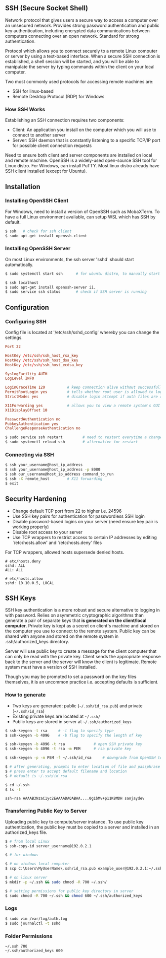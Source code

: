 ## SSH (Secure Socket Shell)

Network protocol that gives users a secure way to access a computer over an unsecured network. Provides strong password authentication and public key authentication, including encrypted data communications between computers connecting over an open network. Standard for strong authentication.

Protocol which allows you to connect securely to a remote Linux computer or server by using a text-based interface. When a secure SSH connection is established, a shell session will be started, and you will be able to manipulate the server by typing commands within the client on your local computer.

Two most commonly used protocols for accessing remote machines are:

- SSH for linux-based
- Remote Desktop Protocol (RDP) for Windows

### How SSH Works

Establishing an SSH connection requires two components:

- Client: An application you install on the computer which you will use to connect to another server
- Server: SSH daemon that is constantly listening to a specific TCP/IP port for possible client connection requests

Need to ensure both client and server components are installed on local and remote machine. OpenSSH is a widely-used open-source SSH tool for Linux distro. For Windows, can install PuTTY. Most linux distro already have SSH client installed (except for Ubuntu).

## Installation

### Installing OpenSSH Client

For Windows, need to install a version of OpenSSH such as MobaXTerm. To have a full Linux environment available, can setup WSL which has SSH by default.

```sh
$ ssh   # check for ssh client
$ sudo apt-get install openssh-client
```

### Installing OpenSSH Server

On most Linux environments, the ssh server 'sshd' should start automatically.

```sh
$ sudo systemctl start ssh      # for ubuntu distro, to manually start ssh

$ ssh localhost
$ sudo apt-get install openssh-server ii.
$ sudo service ssh status       # check if SSH server is running
```

## Configuration

### Configuring SSH

Config file is located at '/etc/ssh/sshd_config' whereby you can change the settings.

```conf
Port 22

HostKey /etc/ssh/ssh_host_rsa_key
HostKey /etc/ssh/ssh_host_dsa_key
HostKey /etc/ssh/ssh_host_ecdsa_key

SyslogFacility AUTH
LogLevel INFO

LoginGraceTime 120          # keep connection alive without successfully logging in
PermitRootLogin yes         # tells whether root user is allowed to login
StrictModes yes             # disable login attempt if auth files are readable by everyone

X11Forwarding yes           # allows you to view a remote system's GUI on the local system
X11DisplayOffset 10

PasswordAuthentication no
PubkeyAuthentication yes
ChallengeResponseAuthentication no
```

```sh
$ sudo service ssh restart         # need to restart everytime a change is made
$ sudo systemctl reload ssh        # alternative for restart
```

### Connecting via SSH

```sh
$ ssh your_username@host_ip_address
$ ssh your_username@host_ip_address -p 8080
$ ssh our_username@host_ip_address command_to_run
$ ssh -X remote_host        # X11 forwarding
$ exit
```

## Security Hardening

- Change default TCP port from 22 to higher i.e. 24596
- Use SSH key pairs for authentication for passwordless SSH login
- Disable password-based logins on your server (need ensure key pair is working properly)
- Disable root access to your server
- Use TCP wrappers to restrict access to certain IP addresses by editing '/etc/hosts.allow' and '/etc/hosts.deny' files

For TCP wrappers, allowed hosts supersede denied hosts.

```
# etc/hosts.deny
sshd: ALL
ALL: ALL

# etc/hosts.allow
sshd: 10.10.0.5, LOCAL
```

## SSH Keys

SSH key authentication is a more robust and secure alternative to logging in with password. Relies on asymmetric cryptographic algorithms than generate a pair of separate keys that **is generated on the client/local computer**. Private key is kept as a secret on client's machine and stored on the computer you use to connect to the remote system. Public key can be shared with anyone and stored on the remote system in .ssh/authorized_keys directory.

Server will use public key to create a message for the client computer that can only be read with the private key. Client sends the appropriate response back to the server and the server will know the client is legitimate. Remote system must have a version of SSH installed.

Though you may be prompted to set a password on the key files themselves, it is an uncommon practice i.e. accepting defaults is sufficient.

### How to generate

- Two keys are generated: public (`~/.ssh/id_rsa.pub`) and private (`~/.ssh/id_rsa`)
- Existing private keys are located at `~/.ssh/`
- Public keys are stored in server at `~/.ssh/authorized_keys`

```sh
$ ssh-keygen -t rsa     # -t flag to specify type
$ ssh-keygen -b 4096    # -b flag to specify the length of key

$ ssh-keygen -b 4096 -t rsa             # open SSH private key
$ ssh-keygen -b 4096 -t rsa -m PEM      # rsa private key

$ ssh-keygen -p -m PEM -f ~/.ssh/id_rsa     # downgrade from OpenSSH to RSA private key

$ # after generating, prompts to enter location of file and passphrase
$ # press enter to accept default filename and location
$ # default is ~/.ssh/id_rsa

$ cd ~/.ssh
$ ls -l
```

```
ssh-rsa AAAAB3NzaC1yc2EAAAADAQABAA....0g1bMv+p11K8MDH sanjaydev
```

### Transferring Public Key to Server

Uploading public key to compute/server instance. To use public key authentication, the public key must be copied to a server and installed in an authorized_keys file.

```sh
$ # from local Linux
$ ssh-copy-id server_username@192.0.2.1
```

```sh
$ # for windows

$ # on windows local computer
$ scp C:\Users\MyUserName\.ssh/id_rsa.pub example_user@192.0.2.1:~/.ssh/authorized_keys

$ # on linux server
$ mkdir -p ~/.ssh && sudo chmod -R 700 ~/.ssh/
```

```sh
$ # setting permissions for public key directory in server
$ sudo chmod -R 700 ~/.ssh && chmod 600 ~/.ssh/authorized_keys
```

### Logs

```sh
$ sudo vim /var/log/auth.log
$ sudo journalctl -t sshd
```

### Folder Permissions

```
~/.ssh 700
~/.ssh/authorized_keys 600
```

